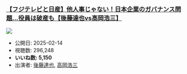 ### [【フジテレビと日産】他人事じゃない！日本企業のガバナンス問題…役員は破産も【後藤達也vs高岡浩三】](https://www.youtube.com/watch?v=3GY2TFeS29s)
[![](https://img.youtube.com/vi/3GY2TFeS29s/sddefault.jpg)](https://www.youtube.com/watch?v=3GY2TFeS29s)
-   公開日: 2025-02-14
-   視聴数: 296,248
-   **いいね数: 5,150**
-   出演者: [後藤達也](/rehacq_fan/people/後藤達也 "wikilink"), [高岡浩三](/rehacq_fan/people/高岡浩三 "wikilink")
